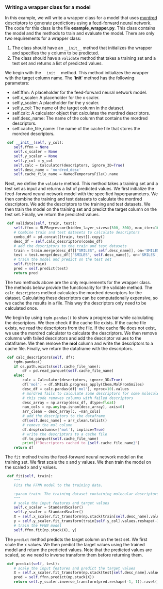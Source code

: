 ### Writing a wrapper class for a model

In this example, we will write a wrapper class for a model that
uses [mordred](https://jcheminf.biomedcentral.com/articles/10.1186/s13321-018-0258-y) descriptors to generate
predictions using
a [feed-forward neural network](https://scikit-learn.org/dev/modules/generated/sklearn.neural_network.MLPRegressor.html).
The code for this class is the file **example_wrapper.py**. This class contains the
model and the methods to train and evaluate the model. There are only two requirements for a wrapper class:

1. The class should have an `__init__` method that initializes the wrapper and specifies the y column to be predicted.
2. The class should have a `validate` method that takes a training set and a test set and returns a list of predicted
   values.

We begin with the `__init__` method. This method initializes the wrapper with the target column name. The '__init__'
method has the following parameters:

- self.ffnn: A placeholder for the feed-forward neural network model.
- self.x_scaler: A placeholder for the x scaler.
- self.y_scaler: A placeholder for the y scaler.
- self.y_col: The name of the target column in the dataset.
- self.calc: A calculator object that calculates the mordred descriptors.
- self.desc_name: The name of the column that contains the mordred descriptors.
- self.cache_file_name: The name of the cache file that stores the mordred descriptors.

```python
 def __init__(self, y_col):
    self.ffnn = None
    self.x_scaler = None
    self.y_scaler = None
    self.y_col = y_col
    self.calc = Calculator(descriptors, ignore_3D=True)
    self.desc_name = 'mordred_desc'
    self.cache_file_name = NamedTemporaryFile().name
```

Next, we define the `validate` method. This method takes a training set and a test set as input and returns a list of
predicted values. We first initialize the feed-forward neural network model with the specified hyperparameters. We then
combine the training and test datasets to calculate the mordred descriptors. We add the descriptors to the training and test
datasets. We then train the model on the training set and predict the target column on the test set. Finally, we return
the predicted values.

```python
 def validate(self, train, test):
    self.ffnn = MLPRegressor(hidden_layer_sizes=(300, 300), max_iter=1000, activation='relu')
    # Combine train and test datasets to calculate descriptors
    combo_df = pd.concat([train, test]).copy()
    desc_df = self.calc_descriptors(combo_df)
    # add the descriptors to the train and test datasets
    train = train.merge(desc_df[["SMILES", self.desc_name]], on='SMILES', how='left')
    test = test.merge(desc_df[["SMILES", self.desc_name]], on='SMILES', how='left')
    # train the model and predict on the test set
    self.fit(train)
    pred = self.predict(test)
    return pred
```

The two methods above are the only requirements for the wrapper class. The methods below provide the functionality for
the validate method. The `calc_descriptors` method calculates the mordred descriptors for the dataset. Calculating
these descriptors can be computationally expensive, so we cache the results in a file. This way the descriptors only
need
to be calculated once.

We begin by using `tqdm.pandas()` to show a progress bar while calculating the descriptors. We then check if the cache
file exists. If the cache file exists, we read the descriptors from the file. If the cache file does not exist, we use
the mordred calculator to calculate the descriptors. We then remove columns with failed descriptors and add the
descriptor values to the dataframe. We then remove the **mol** column and write the descriptors to a cache file. Finally, we
return the dataframe with the descriptors.

```python
 def calc_descriptors(self, df):
    tqdm.pandas()
    if os.path.exists(self.cache_file_name):
        df = pd.read_parquet(self.cache_file_name)
    else:
        calc = Calculator(descriptors, ignore_3D=True)
        df['mol'] = df.SMILES.progress_apply(Chem.MolFromSmiles)
        desc_df = calc.pandas(df['mol'], nproc=10).values
        # mordred fails to calculate some descriptors for some molecules
        # this code removes columns with failed descriptors
        desc_array = np.array(desc_df, dtype=float)
        nan_cols = np.any(np.isnan(desc_array), axis=0)
        arr_clean = desc_array[:, ~nan_cols]
        # add the descriptors to the dataframe
        df[self.desc_name] = arr_clean.tolist()
        # remove the mol column
        df.drop(columns=['mol'], inplace=True)
        # write the descriptors to a cache file
        df.to_parquet(self.cache_file_name)
        print(f"Descriptors cached to {self.cache_file_name}")
    return df
```

The `fit` method trains the feed-forward neural network model on the training set. We first scale the x and y values. We
then train the model on the scaled x and y values.

```python
 def fit(self, train):
    """
    Fits the FFNN model to the training data.

    :param train: The training dataset containing molecular descriptors and target values.
    """
    # scale the input features and target values
    self.x_scaler = StandardScaler()
    self.y_scaler = StandardScaler()
    X = self.x_scaler.fit_transform(np.stack(train[self.desc_name].values))
    y = self.y_scaler.fit_transform(train[self.y_col].values.reshape(-1, 1)).ravel()
    # train the FFNN model
    self.ffnn.fit(np.stack(X), y)
```

The `predict` method predicts the target column on the test set. We first scale the x values. We then predict the
target values using the trained model and return the predicted values.  Note that the predicted values are scaled, so 
we need to inverse transform them before returning them.

```python
 def predict(self, test):
    # scale the input features and predict the target values
    X = self.x_scaler.fit_transform(np.stack(test[self.desc_name].values))
    pred = self.ffnn.predict(np.stack(X))
    return self.y_scaler.inverse_transform(pred.reshape(-1, 1)).ravel()
```